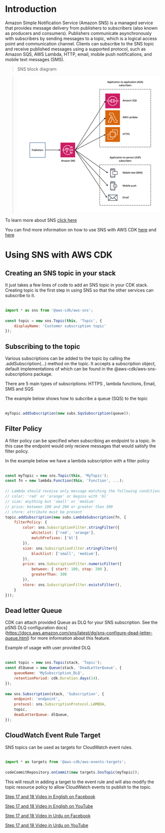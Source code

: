 # Introduction

Amazon Simple Notification Service (Amazon SNS) is a managed service that provides message delivery from publishers to subscribers (also known as producers and consumers). Publishers communicate asynchronously with subscribers by sending messages to a topic, which is a logical access point and communication channel. Clients can subscribe to the SNS topic and receive published messages using a supported protocol, such as Amazon SQS, AWS Lambda, HTTP, email, mobile push notifications, and mobile text messages (SMS). 

>SNS block diagram:

>![SNS block diagram](imgs/intro.png)  

To learn more about SNS [click here](https://docs.aws.amazon.com/sns/latest/dg/welcome.html)

You can find more information on how to use SNS with AWS CDK [here](https://docs.aws.amazon.com/cdk/api/latest/docs/aws-sns-readme.html) and [here](https://docs.aws.amazon.com/cdk/api/latest/docs/aws-sns-subscriptions-readme.html)



# Using SNS with AWS CDK

## Creating an SNS topic in your stack

It just takes a few lines of code to add an SNS topic in your CDK stack. Creating topic is the first step in using SNS so that the other services can subscribe to it.

```javascript

import * as sns from '@aws-cdk/aws-sns';

const topic = new sns.Topic(this, 'Topic', {
    displayName: 'Customer subscription topic'
});

```

## Subscribing to the topic

Various subscriptions can be added to the topic by calling the .addSubscription(...) method on the topic. It accepts a subscription object, default implementations of which can be found in the @aws-cdk/aws-sns-subscriptions package.

There are 5 main types of subscriptions: HTTPS , lambda functions, Email, SMS and SQS

The example below shows how to subcribe a queue (SQS) to the topic 

```javascript

myTopic.addSubscription(new subs.SqsSubscription(queue));

```

## Filter Policy

A filter policy can be specified when subscribing an endpoint to a topic. In this case the endpoint would only recieve messages that would satisfy the filter policy.

In the example below we have a lambda subscription with a filter policy

```javascript

const myTopic = new sns.Topic(this, 'MyTopic');
const fn = new lambda.Function(this, 'Function', ...);

// Lambda should receive only message matching the following conditions on attributes:
// color: 'red' or 'orange' or begins with 'bl'
// size: anything but 'small' or 'medium'
// price: between 100 and 200 or greater than 300
// store: attribute must be present
topic.addSubscription(new subs.LambdaSubscription(fn, {
    filterPolicy: {
        color: sns.SubscriptionFilter.stringFilter({
            whitelist: ['red', 'orange'],
            matchPrefixes: ['bl']
        }),
        size: sns.SubscriptionFilter.stringFilter({
            blacklist: ['small', 'medium'],
        }),
        price: sns.SubscriptionFilter.numericFilter({
            between: { start: 100, stop: 200 },
            greaterThan: 300
        }),
        store: sns.SubscriptionFilter.existsFilter(),
    }
}));
```

## Dead letter Queue

CDK can attach provided Queue as DLQ for your SNS subscription. See the pSNS DLQ configuration docs](https://docs.aws.amazon.com/sns/latest/dg/sns-configure-dead-letter-queue.html) for more information about this feature.

Example of usage with user provided DLQ.

```javascript

const topic = new sns.Topic(stack, 'Topic');
const dlQueue = new Queue(stack, 'DeadLetterQueue', {
    queueName: 'MySubscription_DLQ',
    retentionPeriod: cdk.Duration.days(14),
});

new sns.Subscription(stack, 'Subscription', {
    endpoint: 'endpoint',
    protocol: sns.SubscriptionProtocol.LAMBDA,
    topic,
    deadLetterQueue: dlQueue,
});

```

## CloudWatch Event Rule Target

SNS topics can be used as targets for CloudWatch event rules.

```javascript

import * as targets from '@aws-cdk/aws-events-targets';

codeCommitRepository.onCommit(new targets.SnsTopic(myTopic));
```

This will result in adding a target to the event rule and will also modify the topic resource policy to allow CloudWatch events to publish to the topic.


[Step 17 and 18 Video in English on Facebook](https://www.facebook.com/zeeshanhanif/videos/10225602951765493)

[Step 17 and 18 Video in English on YouTube](https://www.youtube.com/watch?v=pHTtY_o-WO0)

[Step 17 and 18 Video in Urdu on Facebook](https://www.facebook.com/zeeshanhanif/videos/10225612202036744)

[Step 17 and 18 Video in Urdu on YouTube](https://www.youtube.com/watch?v=BHDnDA1rzZY)


